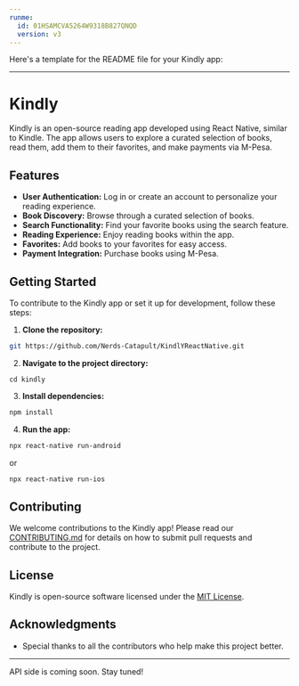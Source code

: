 ```yaml
---
runme:
  id: 01HSAMCVA5264W9318B827QNQD
  version: v3
---
```


Here's a template for the README file for your Kindly app:

---

# Kindly

Kindly is an open-source reading app developed using React Native, similar to Kindle. The app allows users to explore a curated selection of books, read them, add them to their favorites, and make payments via M-Pesa.

## Features

- **User Authentication:** Log in or create an account to personalize your reading experience.
- **Book Discovery:** Browse through a curated selection of books.
- **Search Functionality:** Find your favorite books using the search feature.
- **Reading Experience:** Enjoy reading books within the app.
- **Favorites:** Add books to your favorites for easy access.
- **Payment Integration:** Purchase books using M-Pesa.

## Getting Started

To contribute to the Kindly app or set it up for development, follow these steps:

1. **Clone the repository:**

```sh {"id":"01HSAMCVA5264W9318AW87766X"}
git https://github.com/Nerds-Catapult/KindlYReactNative.git
```

2. **Navigate to the project directory:**

```text {"id":"01HSAMCVA5264W9318B07ZATVM"}
cd kindly
```

3. **Install dependencies:**

```sh {"id":"01HSAMCVA5264W9318B3639AX6"}
npm install
```

4. **Run the app:**

```sh {"id":"01HSAMCVA5264W9318B4AS1XPN"}
npx react-native run-android
```

or

```sh {"id":"01HSAMCVA5264W9318B81E4924"}
npx react-native run-ios
```

## Contributing

We welcome contributions to the Kindly app! Please read our [CONTRIBUTING.md](CONTRIBUTING.md) for details on how to submit pull requests and contribute to the project.

## License

Kindly is open-source software licensed under the [MIT License](LICENSE).

## Acknowledgments

- Special thanks to all the contributors who help make this project better.

---

API side is coming soon. Stay tuned!
